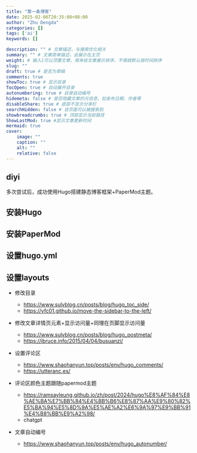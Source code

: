 ```yaml
---
title: "第一条博客"
date: 2025-02-06T20:35:08+08:00
author: "Zhu Dengda"
categories: []
tags: ['ai']
keywords: []

description: "" # 文章描述，与搜索优化相关
summary: "" # 文章简单描述，会展示在主页
weight: # 输入1可以顶置文章，用来给文章展示排序，不填就默认按时间排序
slug: ""
draft: true # 是否为草稿
comments: true
showToc: true # 显示目录
TocOpen: true # 自动展开目录
autonumbering: true # 目录自动编号
hidemeta: false # 是否隐藏文章的元信息，如发布日期、作者等
disableShare: true # 底部不显示分享栏
searchHidden: false # 该页面可以被搜索到
showbreadcrumbs: true # 顶部显示当前路径
ShowLastMod: true #显示文章更新时间
mermaid: true
cover:
    image: ""
    caption: ""
    alt: ""
    relative: false
---
```


## diyi 


多次尝试后，成功使用Hugo搭建静态博客框架+PaperMod主题。


## 安装Hugo

## 安装PaperMod

## 设置hugo.yml

## 设置layouts

+ 修改目录  
  - https://www.sulvblog.cn/posts/blog/hugo_toc_side/  
  - https://yfc01.github.io/move-the-sidebar-to-the-left/

+ 修改文章详情页元素+显示访问量+同理在页脚显示访问量
  - https://www.sulvblog.cn/posts/blog/hugo_postmeta/  
  - https://ibruce.info/2015/04/04/busuanzi/

+ 设置评论区 
  - https://www.shaohanyun.top/posts/env/hugo_comments/
  - https://utteranc.es/

+ 评论区颜色主题跟随papermod主题
  - https://ramsayleung.github.io/zh/post/2024/hugo%E8%AF%84%E8%AE%BA%E7%BB%84%E4%BB%B6%E8%87%AA%E9%80%82%E5%BA%94%E5%8D%9A%E5%AE%A2%E6%9A%97%E9%BB%91%E4%B8%BB%E9%A2%98/
  - chatgpt

+ 文章自动编号
  - https://www.shaohanyun.top/posts/env/hugo_autonumber/